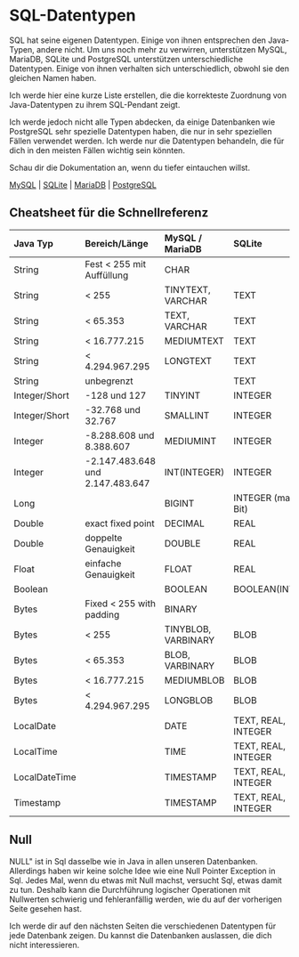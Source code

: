 # SQL-Datentypen

SQL hat seine eigenen Datentypen. Einige von ihnen entsprechen den Java-Typen, andere nicht. Um uns noch mehr zu verwirren, unterstützen MySQL,
MariaDB, SQLite und PostgreSQL unterstützen unterschiedliche Datentypen. Einige von ihnen verhalten sich unterschiedlich, obwohl sie den
gleichen Namen haben.

Ich werde hier eine kurze Liste erstellen, die die korrekteste Zuordnung von Java-Datentypen zu ihrem SQL-Pendant zeigt.

Ich werde jedoch nicht alle Typen abdecken, da einige Datenbanken wie PostgreSQL sehr spezielle Datentypen haben, die
nur in sehr speziellen Fällen verwendet werden. Ich werde nur die Datentypen behandeln, die für dich in den meisten Fällen wichtig sein könnten.

Schau dir die Dokumentation an, wenn du tiefer eintauchen willst.

[MySQL](https://dev.mysql.com/doc/refman/8.0/en/data-types.html) | [SQLite](https://www.sqlite.org/datatype3.html)
| [MariaDB](https://mariadb.com/kb/en/data-types/) | [PostgreSQL](https://www.postgresql.org/docs/9.5/datatype.html)

## Cheatsheet für die Schnellreferenz

| **Java Typ**  | **Bereich/Länge**                | **MySQL / MariaDB** | **SQLite**            | **PostgreSQL**    |
|:--------------|:---------------------------------|:--------------------|:----------------------|:------------------|
| String        | Fest < 255 mit Auffüllung        | CHAR                |                       | CHAR(Bis zu 1 GB) |
| String        | < 255                            | TINYTEXT, VARCHAR   | TEXT                  | TEXT, VARCHAR     |
| String        | < 65.353                         | TEXT, VARCHAR       | TEXT                  | TEXT, VARCHAR     |
| String        | < 16.777.215                     | MEDIUMTEXT          | TEXT                  | TEXT, VARCHAR     |
| String        | < 4.294.967.295                  | LONGTEXT            | TEXT                  | TEXT, VARCHAR     |
| String        | unbegrenzt                       |                     | TEXT                  | TEXT, VARCHAR     |
| Integer/Short | -128 und 127                     | TINYINT             | INTEGER               | SMALLINT          |
| Integer/Short | -32.768 und 32.767               | SMALLINT            | INTEGER               | SMALLINT          |
| Integer       | -8.288.608 und 8.388.607         | MEDIUMINT           | INTEGER               | INTEGER           | 
| Integer       | -2.147.483.648 und 2.147.483.647 | INT(INTEGER)        | INTEGER               | INTEGER           |
| Long          |                                  | BIGINT              | INTEGER (max. 64 Bit) | BIGINT            |
| Double        | exact fixed point                | DECIMAL             | REAL                  | DECIMAL(NUMERIC)  |
| Double        | doppelte Genauigkeit             | DOUBLE              | REAL                  | DOUBLE            |
| Float         | einfache Genauigkeit             | FLOAT               | REAL                  |                   |
| Boolean       |                                  | BOOLEAN             | BOOLEAN(INTEGER)      | BOOLEAN           |
| Bytes         | Fixed < 255 with padding         | BINARY              |                       |                   |
| Bytes         | < 255                            | TINYBLOB, VARBINARY | BLOB                  | BYTEA             |
| Bytes         | < 65.353                         | BLOB, VARBINARY     | BLOB                  | BYTEA             |
| Bytes         | < 16.777.215                     | MEDIUMBLOB          | BLOB                  | BYTEA             |
| Bytes         | < 4.294.967.295                  | LONGBLOB            | BLOB                  | BYTEA             |
| LocalDate     |                                  | DATE                | TEXT, REAL, INTEGER   | DATE              |
| LocalTime     |                                  | TIME                | TEXT, REAL, INTEGER   | TIME              |
| LocalDateTime |                                  | TIMESTAMP           | TEXT, REAL, INTEGER   | TIMESTAMPTZ       |
| Timestamp     |                                  | TIMESTAMP           | TEXT, REAL, INTEGER   | TIMESTAMP         |

## Null

NULL" ist in Sql dasselbe wie in Java in allen unseren Datenbanken. Allerdings haben wir keine solche Idee wie eine Null Pointer Exception
in Sql. Jedes Mal, wenn du etwas mit Null machst, versucht Sql, etwas damit zu tun. Deshalb kann die Durchführung logischer
Operationen mit Nullwerten schwierig und fehleranfällig werden, wie du auf der vorherigen Seite gesehen hast.

Ich werde dir auf den nächsten Seiten die verschiedenen Datentypen für jede Datenbank zeigen. Du kannst die Datenbanken auslassen, die dich nicht
interessieren.
